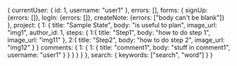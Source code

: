 {
  currentUser: {
    id: 1,
    username: "user1"
  },
  errors: [],
  forms: {
    signUp: {errors: []},
    logIn: {errors: []},
    createNote: {errors: ["body can't be blank"]}
  },
  project: {
    1: {
      title: "Sample State",
      body: "is useful to plan",
      image_url: "img1",
      author_id: 1,
      steps: {
          1:{
            title: "Step1",
            body: "how to do step 1",
            image_url: "img11"
          },
          2:{
            title: "Step2",
            body: "how to do step 2",
            image_url: "img12"
          }
        }
      comments: {
        1: {
          1: {
            title: "comment1",
            body: "stuff in comment1",
            username: "user1"
          }
        }
      }
      }
    }
  },
  search: {
    keywords: ["search", "word"]
  }
}

